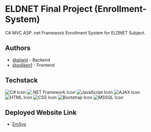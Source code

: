# ELDNET Final Project (Enrollment-System)
C# MVC ASP .net Framework Enrollment System for ELDNET Subject.

## Authors
- [@ajiwnl](https://www.github.com/ajiwnl) - Backend
- [@soliken1](https://www.github.com/soliken1) - Frontend

## Techstack
![C# Icon](https://img.icons8.com/ios-filled/50/000000/c-sharp-logo.png) ![.NET Framework Icon](https://img.icons8.com/ios-filled/50/000000/net-framework.png) ![JavaScript Icon](https://img.icons8.com/ios-filled/50/000000/javascript.png) ![AJAX Icon](https://img.icons8.com/ios-filled/50/000000/ajax.png) ![HTML Icon](https://img.icons8.com/ios-filled/50/000000/html-5.png) ![CSS Icon](https://img.icons8.com/ios-filled/50/000000/css3.png) ![Bootstrap Icon](https://img.icons8.com/ios-filled/50/000000/bootstrap.png) ![MSSQL Icon](https://img.icons8.com/ios-filled/50/000000/microsoft-sql-server.png)

## Deployed Website Link
- [EmSys](http://emsys.somee.com/)
